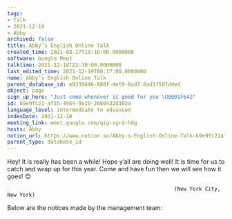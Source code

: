 ```yaml
---
tags:
- Talk
- 2021-12-18
- Abby
archived: false
title: Abby’s English Online Talk
created_time: 2021-08-17T19:10:00.0000000
software: Google Meet
talktime: 2021-12-18T22:30:00.0000000
last_edited_time: 2021-12-19T00:17:00.0000000
name: Abby’s English Online Talk
parent_database_id: e9339446-880f-4ef0-8ad7-8ad1f507dded
object: page
sign_up_here: "Just come whenever is good for you \U0001F642"
id: 69e9fc21-af55-4964-9a19-2680432d382a
language_level: intermediate to advanced
indexDate: 2021-12-18
meeting_link: meet.google.com/qig-sgrd-hdg
hosts: Abby
notion_url: https://www.notion.so/Abby-s-English-Online-Talk-69e9fc21af5549649a192680432d382a
parent_type: database_id
---
```


Hey! It is really has been a while! Hope y’all are doing well! It is time for us to catch and wrap up for this year. Come and have fun then we will see how it goes! 😊



                                                          (New York City, New York)



Below are the notices made by the management team:


